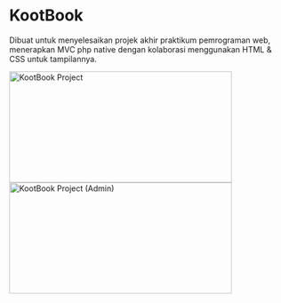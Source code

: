 # KootBook
Dibuat untuk menyelesaikan projek akhir praktikum pemrograman web, menerapkan MVC php native dengan kolaborasi menggunakan HTML & CSS untuk tampilannya.

<img src="https://drive.google.com/uc?export=view&id=1LGwAGpMGjKA8lgeQYBw5I7yjoq4hcwSu" alt="KootBook Project" width="400" height="200">
<img src="https://drive.google.com/uc?export=view&id=1CsUO8u3WkOVXhkO_eqyvfc_huf6v5euw" alt="KootBook Project (Admin)" width="400" height="200">
